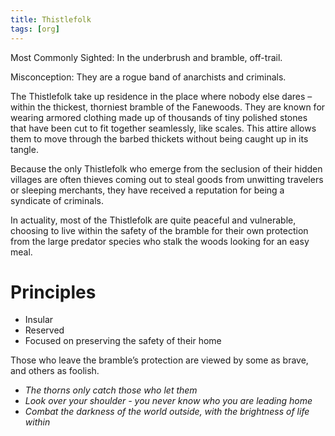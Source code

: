 ```yaml
---
title: Thistlefolk
tags: [org]
---
```


Most Commonly Sighted: In the underbrush and bramble, off-trail.

Misconception: They are a rogue band of anarchists and criminals.

The Thistlefolk take up residence in the place where nobody else dares – within the thickest, thorniest bramble of the Fanewoods. They are known for wearing armored clothing made up of thousands of tiny polished stones that have been cut to fit together seamlessly, like scales. This attire allows them to move through the barbed thickets without being caught up in its tangle.

Because the only Thistlefolk who emerge from the seclusion of their hidden villages are often thieves coming out to steal goods from unwitting travelers or sleeping merchants, they have received a reputation for being a syndicate of criminals.

In actuality, most of the Thistlefolk are quite peaceful and vulnerable, choosing to live within the safety of the bramble for their own protection from the large predator species who stalk the woods looking for an easy meal.

# Principles
- Insular
- Reserved
- Focused on preserving the safety of their home

Those who leave the bramble’s protection are viewed by some as brave, and others as foolish.

- *The thorns only catch those who let them*
- *Look over your shoulder - you never know who you are leading home*
- *Combat the darkness of the world outside, with the brightness of life within*
